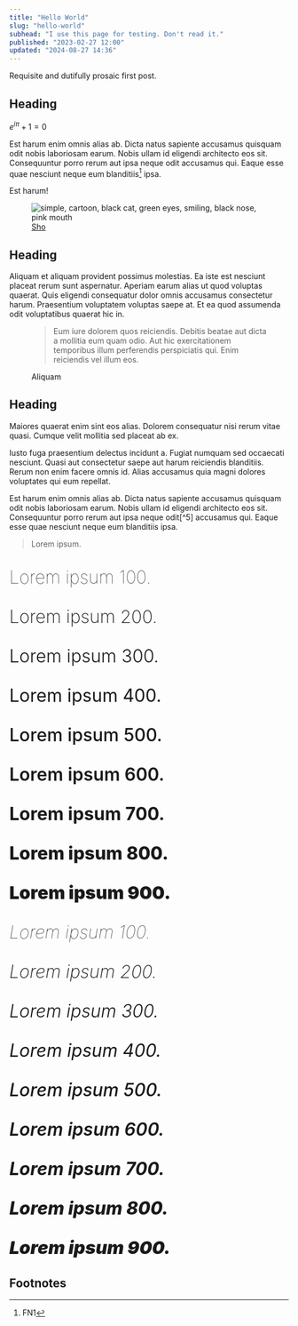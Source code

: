 ```yaml
---
title: "Hello World"
slug: "hello-world"
subhead: "I use this page for testing. Don't read it."
published: "2023-02-27 12:00"
updated: "2024-08-27 14:36"
---
```


Requisite and dutifully prosaic first post.

## Heading

$e^{i\pi} + 1 = 0$

Est harum enim omnis alias ab. Dicta natus sapiente accusamus quisquam odit nobis laboriosam earum. Nobis ullam id
eligendi architecto eos sit. Consequuntur porro rerum aut ipsa neque odit accusamus qui. Eaque esse quae nesciunt neque
eum blanditiis[^1] ipsa.

<aside class="p-0 flex items-center justify-between">
        <p class="flex-grow text-center">Est harum!</p>
        <figure class="w-36 m-0">
            <img class="" src="../assets/img/cat-transparent.png"
                 alt="simple, cartoon, black cat, green eyes, smiling, black nose, pink mouth"
                 title="Sho"/>
            <figcaption>
                <a href="/about#sho">Sho</a>
            </figcaption>
        </figure>
</aside>

## Heading

Aliquam et aliquam provident possimus molestias. Ea iste est nesciunt placeat rerum sunt aspernatur. Aperiam earum alias
ut quod voluptas quaerat. Quis eligendi consequatur dolor omnis accusamus consectetur harum. Praesentium voluptatem
voluptas saepe at. Et ea quod assumenda odit voluptatibus quaerat hic in.

<figure class="blockquote">
    <blockquote>
        <p>Eum iure dolorem quos reiciendis. Debitis beatae aut dicta a mollitia eum quam odio. Aut hic exercitationem temporibus illum perferendis perspiciatis qui. Enim reiciendis vel illum eos.</p>
    </blockquote>
    <figcaption>Aliquam</figcaption>
</figure>

## Heading

Maiores quaerat enim sint eos alias. Dolorem consequatur nisi rerum vitae quasi. Cumque velit mollitia sed placeat ab
ex.


<aside>
    Iusto fuga praesentium delectus incidunt a. Fugiat numquam sed occaecati nesciunt. Quasi aut consectetur saepe aut harum reiciendis blanditiis. Rerum non enim facere omnis id. Alias accusamus quia magni dolores voluptates qui eum repellat.
</aside>

Est harum enim omnis alias ab. Dicta natus sapiente accusamus quisquam odit nobis laboriosam earum. Nobis ullam id
eligendi architecto eos sit. Consequuntur porro rerum aut ipsa neque odit[^5] accusamus qui. Eaque esse quae nesciunt
neque eum blanditiis ipsa.

> Lorem ipsum.

<div style="font-size: 2rem;">
    <p style="font-weight: 100;">Lorem ipsum 100.</p>
    <p style="font-weight: 200;">Lorem ipsum 200.</p>
    <p style="font-weight: 300;">Lorem ipsum 300.</p>
    <p style="font-weight: 400;">Lorem ipsum 400.</p>
    <p style="font-weight: 500;">Lorem ipsum 500.</p>
    <p style="font-weight: 600;">Lorem ipsum 600.</p>
    <p style="font-weight: 700;">Lorem ipsum 700.</p>
    <p style="font-weight: 800;">Lorem ipsum 800.</p>
    <p style="font-weight: 900;">Lorem ipsum 900.</p>
</div>

<div style="font-size: 2rem;">
    <p style="font-weight: 100;font-style: italic">Lorem ipsum 100.</p>
    <p style="font-weight: 200;font-style: italic">Lorem ipsum 200.</p>
    <p style="font-weight: 300;font-style: italic">Lorem ipsum 300.</p>
    <p style="font-weight: 400;font-style: italic">Lorem ipsum 400.</p>
    <p style="font-weight: 500;font-style: italic">Lorem ipsum 500.</p>
    <p style="font-weight: 600;font-style: italic">Lorem ipsum 600.</p>
    <p style="font-weight: 700;font-style: italic">Lorem ipsum 700.</p>
    <p style="font-weight: 800;font-style: italic">Lorem ipsum 800.</p>
    <p style="font-weight: 900;font-style: italic">Lorem ipsum 900.</p>
</div>

## Footnotes

[^1]: FN1

[^1]: FN2

<script>
        MathJax = {
            tex: {
                inlineMath: [['$', '$'], ['\\(', '\\)']]
            },
            svg: {
                fontCache: 'global'
            }
        };
</script>
<script id="MathJax-script" async src="https://cdn.jsdelivr.net/npm/mathjax@3/es5/tex-mml-chtml.js"></script>

